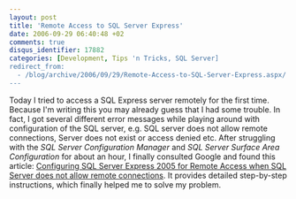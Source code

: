 ```yaml
---
layout: post
title: 'Remote Access to SQL Server Express'
date: 2006-09-29 06:40:48 +02
comments: true
disqus_identifier: 17882
categories: [Development, Tips 'n Tricks, SQL Server]
redirect_from:
  - /blog/archive/2006/09/29/Remote-Access-to-SQL-Server-Express.aspx/
---
```


Today I tried to access a SQL Express server remotely for the first time. Because I'm writing this you may already guess that I had some trouble. In fact, I got several different error messages while playing around with configuration of the SQL server, e.g. SQL server does not allow remote connections, Server does not exist or access denied etc. After struggling with the *SQL Server Configuration Manager* and *SQL Server Surface Area Configuration* for about an hour, I finally consulted Google and found this article: [Configuring SQL Server Express 2005 for Remote Access when SQL Server does not allow remote connections](http://www.datamasker.com/SSE2005_NetworkCfg.htm "Configuring SQL Server Express 2005 for Remote Access when SQL Server does not allow remote connections"). It provides detailed step-by-step instructions, which finally helped me to solve my problem.

